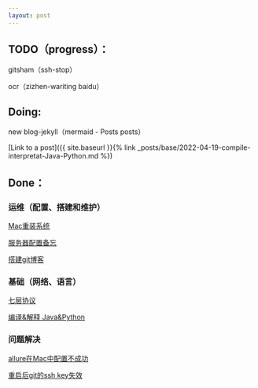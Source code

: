 ```yaml
---
layout: post
---
```


## TODO（progress）： ##

gitsham（ssh-stop）

ocr（zizhen-wariting baidu）



## Doing: ##

new blog-jekyll（mermaid - Posts posts）

[Link to a post]({{ site.baseurl }}{% link _posts/base/2022-04-19-compile-interpretat-Java-Python.md %})


## Done： ##

### 运维（配置、搭建和维护）

[Mac重装系统](DevOps/mac-reinstall)

[服务器配置备忘](DevOps/myserver-setting)

[搭建git博客](DevOps/blog-git)

### 基础（网络、语言）

[七层协议](base/OSI-TCPIP)

[编译&解释 Java&Python](base/compile-interpretat-Java-Python)

### 问题解决

[allure在Mac中配置不成功](problem/shell-mac)

[重启后git的ssh key失效](problem/ssh-agent)





